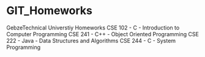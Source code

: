 # GIT_Homeworks

GebzeTechnical Universtiy Homeworks
CSE 102 - C     - Introduction to Computer Programming
CSE 241 - C++   - Object Oriented Programming
CSE 222 - Java  - Data Structures and Algorithms
CSE 244 - C     - System Programming
